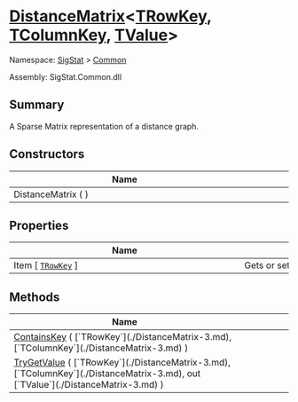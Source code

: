 # [DistanceMatrix](./DistanceMatrix-3.md)\<[TRowKey](./DistanceMatrix-3.md), [TColumnKey](./DistanceMatrix-3.md), [TValue](./DistanceMatrix-3.md)>

Namespace: [SigStat]() > [Common](./README.md)

Assembly: SigStat.Common.dll

## Summary
A Sparse Matrix representation of a distance graph.

## Constructors

| Name | Summary | 
| --- | --- | 
| DistanceMatrix (  )<div style="width: 400px">| <div style="width: 400px">| <br>


## Properties

| Name | Summary | 
| --- | --- | 
| Item [ [`TRowKey`](./DistanceMatrix-3.md) ]<div style="width: 400px">| Gets or sets a distance for a given row and column<div style="width: 400px">| <br>


## Methods

| Name | Summary | 
| --- | --- | 
| [ContainsKey](./Methods/DistanceMatrix`3-100663394.md) ( [`TRowKey`](./DistanceMatrix-3.md), [`TColumnKey`](./DistanceMatrix-3.md) )<div style="width: 400px">| <div style="width: 400px">| <br>
| [TryGetValue](./Methods/DistanceMatrix`3-100663393.md) ( [`TRowKey`](./DistanceMatrix-3.md), [`TColumnKey`](./DistanceMatrix-3.md), out [`TValue`](./DistanceMatrix-3.md) )<div style="width: 400px">| <div style="width: 400px">| <br>



